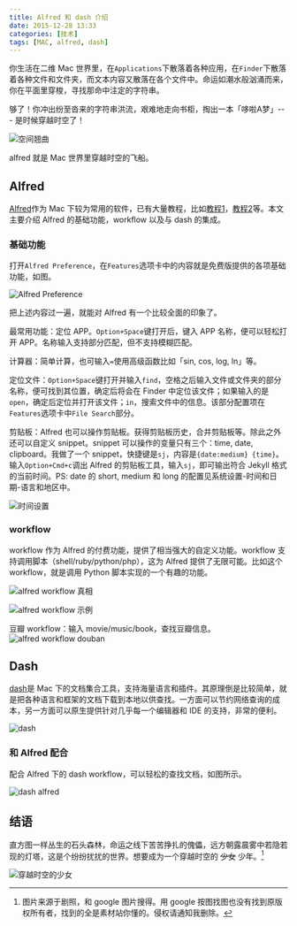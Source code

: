 ```yaml
---
title: Alfred 和 dash 介绍
date: 2015-12-28 13:33
categories: [技术]
tags: [MAC, alfred, dash]
---
```


你生活在二维 Mac 世界里，在`Applications`下散落着各种应用，在`Finder`下散落着各种文件和文件夹，而文本内容又散落在各个文件中。命运如潮水般汹涌而来，你在平面里穿梭，寻找那命中注定的字符串。

够了！你冲出纷至沓来的字符串洪流，艰难地走向书柜，掏出一本「哆啦A梦」--- 是时候穿越时空了！

![空间翘曲](http://static.wulfric.me/space-wrap.png "空间翘曲")

alfred 就是 Mac 世界里穿越时空的飞船。

## Alfred

[Alfred](http://www.alfredapp.com/)作为 Mac 下较为常用的软件，已有大量教程，比如[教程1](http://macshuo.com/?p=625)，[教程2](http://wellsnake.com/jekyll/update/2014/06/15/001/)等。本文主要介绍 Alfred 的基础功能，workflow 以及与 dash 的集成。 

### 基础功能

打开`Alfred Preference`，在`Features`选项卡中的内容就是免费版提供的各项基础功能，如图。

![Alfred Preference](http://static.wulfric.me/alfred-preference.png)

把上述内容过一遍，就能对 Alfred 有一个比较全面的印象了。

最常用功能：定位 APP。`Option+Space`键打开后，键入 APP 名称，便可以轻松打开 APP。名称输入支持部分匹配，但不支持模糊匹配。

计算器：简单计算，也可输入`=`使用高级函数比如「sin, cos, log, ln」等。

定位文件：`Option+Space`键打开并输入`find`，空格之后输入文件或文件夹的部分名称，便可找到其位置，确定后将会在 Finder 中定位该文件；如果输入的是`open`，确定后定位并打开该文件；`in`，搜索文件中的信息。该部分配置项在`Features`选项卡中`File Search`部分。

剪贴板：Alfred 也可以操作剪贴板。获得剪贴板历史，合并剪贴板等。除此之外还可以自定义 snippet。snippet 可以操作的变量只有三个：time, date, clipboard。我做了一个 snippet，快捷键是`sj`，内容是`{date:medium} {time}`。输入`Option+Cmd+c`调出 Alfred 的剪贴板工具，输入`sj`，即可输出符合 Jekyll 格式的当前时间。PS: date 的 short, medium 和 long 的配置见系统设置-时间和日期-语言和地区中。

![时间设置](http://static.wulfric.me/systempreference-datetime-languageregion.png)

### workflow

workflow 作为 Alfred 的付费功能，提供了相当强大的自定义功能。workflow 支持调用脚本（shell/ruby/python/php），这为 Alfred 提供了无限可能。比如这个 workflow，就是调用 Python 脚本实现的一个有趣的功能。

![alfred workflow 真相](http://static.wulfric.me/R-alfred-zhenxiang.png)

![alfred workflow 示例](http://static.wulfric.me/alfred-workflow-example.png)

豆瓣 workflow：输入 movie/music/book，查找豆瓣信息。
![alfred workflow douban](http://static.wulfric.me/alfred-douban.png "alfred workflow douban")


## Dash

[dash](https://kapeli.com/dash)是 Mac 下的文档集合工具，支持海量语言和插件。其原理倒是比较简单，就是把各种语言和框架的文档下载到本地以供查找。一方面可以节约网络查询的成本，另一方面可以原生提供针对几乎每一个编辑器和 IDE 的支持，非常的便利。

![dash](https://kapeli.com/img/dash-s1.png)

### 和 Alfred 配合

配合 Alfred 下的 dash workflow，可以轻松的查找文档，如图所示。

![dash alfred](http://static.wulfric.me/dash-alfred.png)

## 结语

直方图一样丛生的石头森林，命运之线下苦苦挣扎的傀儡，远方朝露晨雾中若隐若现的灯塔，这是个纷纷扰扰的世界。想要成为一个穿越时空的 ~~少女~~ 少年。[^1]

![穿越时空的少女](http://static.wulfric.me/chuanyueshikongdeshaonv.png "穿越时空的少女")

[^1]: 图片来源于剧照，和 google 图片搜得。用 google 按图找图也没有找到原版权所有者，找到的全是素材站你懂的。侵权请通知我删除。